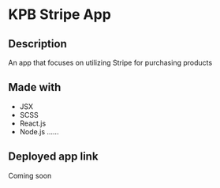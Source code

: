 # KPB Stripe App 

## Description 
An app that focuses on utilizing Stripe for purchasing products

## Made with
* JSX
* SCSS
* React.js 
* Node.js
......

## Deployed app link
Coming soon 


